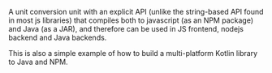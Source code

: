 A unit conversion unit with an explicit API (unlike the string-based API found in most js libraries) that compiles both to javascript (as an NPM package) and Java (as a JAR), and therefore can be used in JS frontend, nodejs backend and Java backends.

This is also a simple example of how to build a multi-platform Kotlin library to Java and NPM.
  